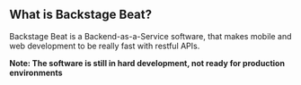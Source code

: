 ## What is Backstage Beat?

Backstage Beat is a Backend-as-a-Service software, that makes mobile and web development to be really fast with restful APIs.

**Note: The software is still in hard development, not ready for production environments**

